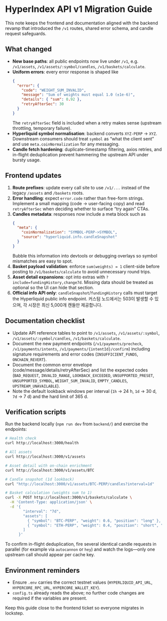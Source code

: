 HyperIndex API v1 Migration Guide
================================

This note keeps the frontend and documentation aligned with the backend revamp that introduced the `/v1` routes, shared error schema, and candle request safeguards.

What changed
------------

- **New base paths**: all public endpoints now live under `/v1`, e.g. `/v1/assets`, `/v1/assets/:symbol/candles`, `/v1/baskets/calculate`.
- **Uniform errors**: every error response is shaped like
  ```json
  {
    "error": {
      "code": "WEIGHT_SUM_INVALID",
      "message": "Sum of weights must equal 1.0 (±1e-6)",
      "details": { "sum": 0.92 },
      "retryAfterSec": 30
    }
  }
  ```
  The `retryAfterSec` field is included when a retry makes sense (upstream throttling, temporary failure).
- **Hyperliquid symbol normalisation**: backend converts `XYZ-PERP` → `XYZ`. Downstream consumers should treat `symbol` as “what the client sent” and use `meta.coinNormalization` for any messaging.
- **Candle fetch hardening**: duplicate-timestamp filtering, axios retries, and in-flight deduplication prevent hammering the upstream API under bursty usage.

Frontend updates
----------------

1. **Route prefixes**: update every call site to use `/v1/...` instead of the legacy `/assets` and `/baskets` roots.
2. **Error handling**: expect `error.code` rather than free-form strings. Implement a small mapping (code → user-facing copy) and read `retryAfterSec` when deciding whether to surface “try again” CTAs.
3. **Candles metadata**: responses now include a meta block such as
   ```json
   {
     "meta": {
       "coinNormalization": "SYMBOL-PERP->SYMBOL",
       "source": "hyperliquid.info.candleSnapshot"
     }
   }
   ```
   Bubble this information into devtools or debugging overlays so symbol mismatches are easy to spot.
4. **Basket payload validation**: enforce `sum(weights) = 1` client-side before posting to `/v1/baskets/calculate` to avoid unnecessary round trips.
5. **Asset detail expansions**: opt into extras with `?include=fundingHistory,change7d`. Missing data should be treated as optional so the UI can hide that section.
6. **Official info API only**: `candleSnapshot`/`fundingHistory` calls must target the Hyperliquid public info endpoint. 커스텀 노드에서는 503이 발생할 수 있으며, 각 시장은 최신 5,000개 캔들만 제공합니다.

Documentation checklist
-----------------------

- Update API reference tables to point to `/v1/assets`, `/v1/assets/:symbol`, `/v1/assets/:symbol/candles`, `/v1/baskets/calculate`.
- Document the new payment endpoints (`/v1/payments/precheck`, `/v1/payments/intents`, `/v1/payments/{intentId}/confirm`) including signature requirements and error codes (`INSUFFICIENT_FUNDS`, `ONCHAIN_REVERT`).
- Document the common error envelope (code/message/details/retryAfterSec) and list the expected codes (`BAD_REQUEST`, `INVALID_RANGE`, `LOOKBACK_EXCEEDED`, `UNSUPPORTED_PRESET`, `UNSUPPORTED_SYMBOL`, `WEIGHT_SUM_INVALID`, `EMPTY_CANDLES`, `UPSTREAM_UNAVAILABLE`).
- Note the default lookback windows per interval (`1h` → 24 h, `1d` → 30 d, `7d` → 7 d) and the hard limit of 365 d.

Verification scripts
--------------------

Run the backend locally (`npm run dev` from `backend/`) and exercise the endpoints:

```bash
# Health check
curl http://localhost:3000/health

# All assets
curl http://localhost:3000/v1/assets

# Asset detail with on-chain enrichment
curl http://localhost:3000/v1/assets/BTC

# Candle snapshot (1d lookback)
curl "http://localhost:3000/v1/assets/BTC-PERP/candles?interval=1d"

# Basket calculation (weights sum to 1)
curl -X POST http://localhost:3000/v1/baskets/calculate \
  -H 'Content-Type: application/json' \
  -d '{
        "interval": "7d",
        "assets": [
          { "symbol": "BTC-PERP", "weight": 0.6, "position": "long" },
          { "symbol": "ETH-PERP", "weight": 0.4, "position": "short", "leverage": 2 }
        ]
      }'
```

To confirm in-flight deduplication, fire several identical candle requests in parallel (for example via `autocannon` or `hey`) and watch the logs—only one upstream call should appear per cache key.

Environment reminders
---------------------

- Ensure `.env` carries the correct testnet values (`HYPERLIQUID_API_URL`, `HYPERCORE_RPC_URL`, `HYPERCORE_WALLET_KEY`).
- `config.ts` already reads the above; no further code changes are required if the variables are present.

Keep this guide close to the frontend ticket so everyone migrates in lockstep.
